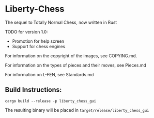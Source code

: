 # Liberty-Chess

The sequel to Totally Normal Chess, now written in Rust

TODO for version 1.0:
- Promotion for help screen
- Support for chess engines

For information on the copyright of the images, see COPYING.md.

For information on the types of pieces and their moves, see Pieces.md

For information on L-FEN, see Standards.md

## Build Instructions:

`cargo build --release -p liberty_chess_gui`

The resulting binary will be placed in `target/release/liberty_chess_gui`
